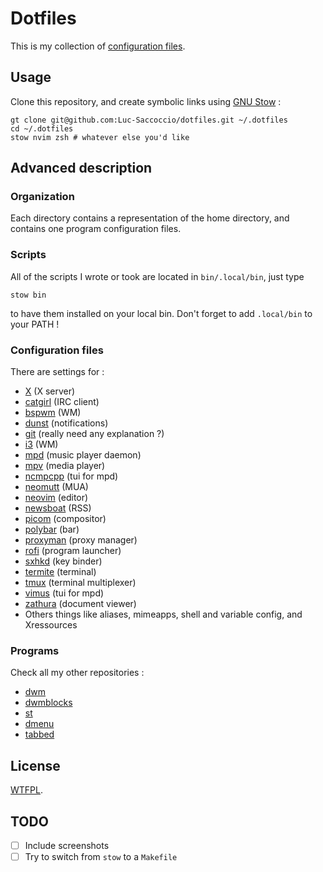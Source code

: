 # Dotfiles

This is my collection of [configuration files](https://dotfiles.github.io/).

## Usage

Clone this repository, and create symbolic links using [GNU Stow](https://alexpearce.me/2016/02/managing-dotfiles-with-stow/) : 
```shell
gt clone git@github.com:Luc-Saccoccio/dotfiles.git ~/.dotfiles
cd ~/.dotfiles
stow nvim zsh # whatever else you'd like
```

## Advanced description

### Organization

Each directory contains a representation of the home directory, and contains one program configuration files.

### Scripts

All of the scripts I wrote or took are located in `bin/.local/bin`, just type
```shell
stow bin
```
to have them installed on your local bin. Don't forget to add `.local/bin` to your PATH !

### Configuration files

There are settings for :
  * [X](https://x.org/wiki/) (X server)
  * [catgirl](https://git.causal.agency/catgirl/) (IRC client)
  * [bspwm](https://github.com/baskerville/bspwm) (WM)
  * [dunst](https://github.com/dunst-project/dunst) (notifications)
  * [git](https://git-scm.com/) (really need any explanation ?)
  * [i3](https://github.com/Airblader/i3/tree/gaps-next) (WM)
  * [mpd](https://github.com/MusicPlayerDaemon/MPD) (music player daemon)
  * [mpv](https://github.com/mpv-player/mpv) (media player)
  * [ncmpcpp](https://github.com/ncmpcpp/ncmpcpp) (tui for mpd)
  * [neomutt](https://github.com/neomutt/neomutt) (MUA)
  * [neovim](https://github.com/neovim/neovim) (editor)
  * [newsboat](https://github.com/newsboat/newsboat) (RSS)
  * [picom](https://github.com/yshui/picom) (compositor)
  * [polybar](https://github.com/polybar/polybar) (bar)
  * [proxyman](https://github.com/himanshub16/ProxyMan) (proxy manager)
  * [rofi](https://github.com/davatorium/rofi) (program launcher)
  * [sxhkd](https://github.com/baskerville/sxhkd) (key binder)
  * [termite](https://github.com/thestinger/termite/) (terminal)
  * [tmux](https://github.com/tmux/tmux) (terminal multiplexer)
  * [vimus](https://github.com/vimus/vimus) (tui for mpd)
  * [zathura](https://github.com/pwmt/zathura) (document viewer)
  * Others things like aliases, mimeapps, shell and variable config, and Xressources

### Programs
Check all my other repositories : 
  * [dwm](htpps://github.com/Luc-Saccoccio/dwm)
  * [dwmblocks](htpps://github.com/Luc-Saccoccio/dwmblocks)
  * [st](htpps://github.com/Luc-Saccoccio/st)
  * [dmenu](htpps://github.com/Luc-Saccoccio/dmenu)
  * [tabbed](htpps://github.com/Luc-Saccoccio/tabbed)

## License

[WTFPL](http://www.wtfpl.net/).

## TODO
* [ ] Include screenshots
* [ ] Try to switch from `stow` to a `Makefile`
